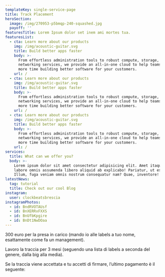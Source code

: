 ```yaml
---
templateKey: single-service-page
title: Track Placement
heroSection:
  image: /img/270953-p5bmqp-240-squashed.jpg
  payoff: ''
featuresTitle: Lorem Ipsum dolor set inem ami mortes tua.
featuresList:
  - cta: Learn more about our products
    img: /img/acoustic-guitar.svg
    title: Build better apps faster
    body: >-
      From effortless administration tools to robust compute, storage, and
      networking services, we provide an all-in-one cloud to help teams spend
      more time building better software for your customers.
    url: /
  - cta: Learn more about our products
    img: /img/acoustic-guitar.svg
    title: Build better apps faster
    body: >-
      From effortless administration tools to robust compute, storage, and
      networking services, we provide an all-in-one cloud to help teams spend
      more time building better software for your customers.
    url: /
  - cta: Learn more about our products
    img: /img/acoustic-guitar.svg
    title: Build better apps faster
    body: >-
      From effortless administration tools to robust compute, storage, and
      networking services, we provide an all-in-one cloud to help teams spend
      more time building better software for your customers.
    url: /
services:
  title: What can we offer you?
  body: >-
    Lorem ipsum dolor sit amet consectetur adipisicing elit. Amet itaque odit
    labore omnis assumenda libero aliquid ab explicabo! Pariatur, ut esse.
    Illum, fuga veniam omnis nostrum consequatur nam? Quae, inventore!
latestNews:
  tag: tutorial
  title: Check out our cool Blog
instagram:
  user: clockbeatsbrescia
instagramPhotos:
  - id: BndRVOTAUsf
  - id: BnXERRxFXXS
  - id: BnUfbKpgire
  - id: BnDt1NwDOaa
---
```

300 euro per la presa in carico (mando io alle labels a tuo nome, esattamente come fa un management).

Lavoro la traccia per 3 mesi (seguendo una lista di labels a seconda del genere, dalla big alla media).

Se la traccia viene accettata e tu accetti di firmare, l’ultimo pagamento è il seguente:
